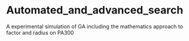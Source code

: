 # Automated_and_advanced_search
A experimental simulation of GA including the mathematics approach to factor and radius on PA300
